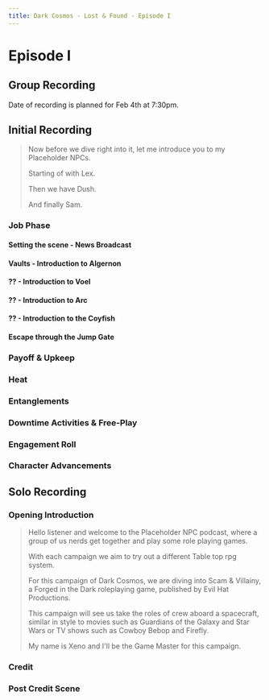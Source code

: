 ```yaml
---
title: Dark Cosmos - Lost & Found - Episode I
---
```


# Episode I

## Group Recording

Date of recording is planned for Feb 4th at 7:30pm.

## Initial Recording

> Now before we dive right into it, let me introduce you to my Placeholder NPCs.
>
> Starting of with Lex.
>
> Then we have Dush.
>
> And finally Sam.

### Job Phase

#### Setting the scene - News Broadcast

#### Vaults - Introduction to Algernon

#### ?? - Introduction to Voel

#### ?? - Introduction to Arc

#### ?? - Introduction to the Coyfish

#### Escape through the Jump Gate


### Payoff & Upkeep

### Heat

### Entanglements

### Downtime Activities & Free-Play

### Engagement Roll

### Character Advancements

## Solo Recording

### Opening Introduction

> Hello listener and welcome to the Placeholder NPC podcast, where a group of us nerds get together and play some role playing games.
>
> With each campaign we aim to try out a different Table top rpg system.
>
> For this campaign of Dark Cosmos, we are diving into Scam & Villainy, a Forged in the Dark roleplaying game, published by Evil Hat Productions.
>
> This campaign will see us take the roles of crew aboard a spacecraft, similar in style to movies such as Guardians of the Galaxy and Star Wars or TV shows such as Cowboy Bebop and Firefly.
>
> My name is Xeno and I'll be the Game Master for this campaign.

### Credit

### Post Credit Scene


